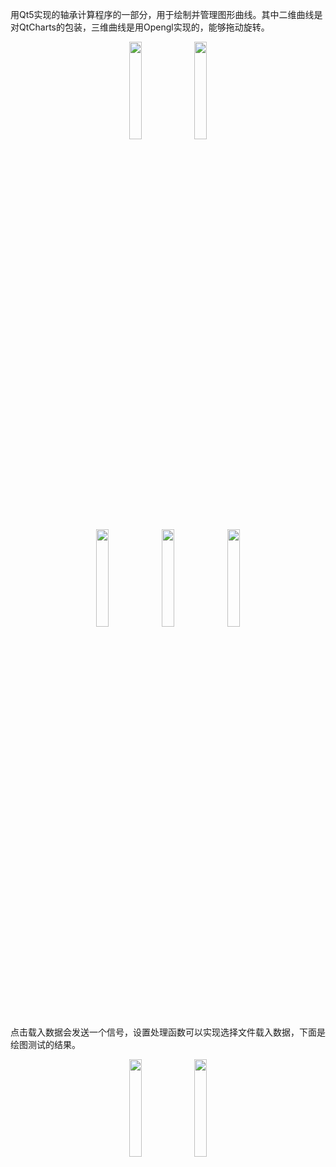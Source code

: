 用Qt5实现的轴承计算程序的一部分，用于绘制并管理图形曲线。其中二维曲线是对QtCharts的包装，三维曲线是用Opengl实现的，能够拖动旋转。

<center>
	<image src="README/drawingsManager.png" width = "20%">
	<image src="README/drawingsManagerTest.png" width = "20%">
</center>

<center>
	<image src="README/createDrawing.png" width = "20%">
	<image src="README/addCurve.png" width = "20%">
	<image src="README/3dDrawing.png" width = "20%">
</center>

点击载入数据会发送一个信号，设置处理函数可以实现选择文件载入数据，下面是绘图测试的结果。

<center>
	<image src="README/2dDrawingTest.png" width = "20%">
	<image src="README/3dDrawingTest.png" width = "20%">
</center>
